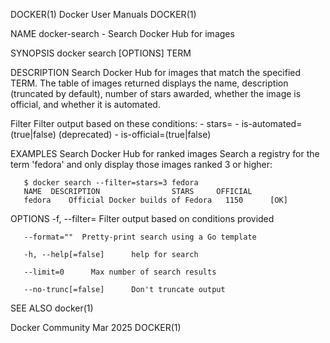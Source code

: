 DOCKER(1)							      Docker User Manuals							     DOCKER(1)

NAME
       docker-search - Search Docker Hub for images

SYNOPSIS
       docker search [OPTIONS] TERM

DESCRIPTION
       Search  Docker Hub for images that match the specified TERM. The table of images returned displays the name, description (truncated by default), number
       of stars awarded, whether the image is official, and whether it is automated.

Filter
       Filter output based on these conditions:
	  - stars=
	  - is-automated=(true|false) (deprecated)
	  - is-official=(true|false)

EXAMPLES
Search Docker Hub for ranked images
       Search a registry for the term 'fedora' and only display those images ranked 3 or higher:

       $ docker search --filter=stars=3 fedora
       NAME	 DESCRIPTION			    STARS     OFFICIAL
       fedora	 Official Docker builds of Fedora   1150      [OK]

OPTIONS
       -f, --filter=	  Filter output based on conditions provided

       --format=""	Pretty-print search using a Go template

       -h, --help[=false]      help for search

       --limit=0      Max number of search results

       --no-trunc[=false]      Don't truncate output

SEE ALSO
       docker(1)

Docker Community							   Mar 2025								     DOCKER(1)
